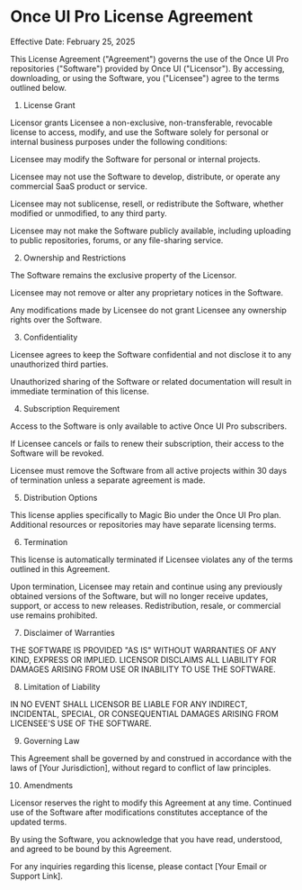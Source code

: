 # Once UI Pro License Agreement

Effective Date: February 25, 2025

This License Agreement ("Agreement") governs the use of the Once UI Pro repositories ("Software") provided by Once UI ("Licensor"). By accessing, downloading, or using the Software, you ("Licensee") agree to the terms outlined below.

1. License Grant

Licensor grants Licensee a non-exclusive, non-transferable, revocable license to access, modify, and use the Software solely for personal or internal business purposes under the following conditions:

Licensee may modify the Software for personal or internal projects.

Licensee may not use the Software to develop, distribute, or operate any commercial SaaS product or service.

Licensee may not sublicense, resell, or redistribute the Software, whether modified or unmodified, to any third party.

Licensee may not make the Software publicly available, including uploading to public repositories, forums, or any file-sharing service.

2. Ownership and Restrictions

The Software remains the exclusive property of the Licensor.

Licensee may not remove or alter any proprietary notices in the Software.

Any modifications made by Licensee do not grant Licensee any ownership rights over the Software.

3. Confidentiality

Licensee agrees to keep the Software confidential and not disclose it to any unauthorized third parties.

Unauthorized sharing of the Software or related documentation will result in immediate termination of this license.

4. Subscription Requirement

Access to the Software is only available to active Once UI Pro subscribers.

If Licensee cancels or fails to renew their subscription, their access to the Software will be revoked.

Licensee must remove the Software from all active projects within 30 days of termination unless a separate agreement is made.

5. Distribution Options

This license applies specifically to Magic Bio under the Once UI Pro plan. Additional resources or repositories may have separate licensing terms.

6. Termination

This license is automatically terminated if Licensee violates any of the terms outlined in this Agreement.

Upon termination, Licensee may retain and continue using any previously obtained versions of the Software, but will no longer receive updates, support, or access to new releases. Redistribution, resale, or commercial use remains prohibited.

7. Disclaimer of Warranties

THE SOFTWARE IS PROVIDED "AS IS" WITHOUT WARRANTIES OF ANY KIND, EXPRESS OR IMPLIED. LICENSOR DISCLAIMS ALL LIABILITY FOR DAMAGES ARISING FROM USE OR INABILITY TO USE THE SOFTWARE.

8. Limitation of Liability

IN NO EVENT SHALL LICENSOR BE LIABLE FOR ANY INDIRECT, INCIDENTAL, SPECIAL, OR CONSEQUENTIAL DAMAGES ARISING FROM LICENSEE'S USE OF THE SOFTWARE.

9. Governing Law

This Agreement shall be governed by and construed in accordance with the laws of [Your Jurisdiction], without regard to conflict of law principles.

10. Amendments

Licensor reserves the right to modify this Agreement at any time. Continued use of the Software after modifications constitutes acceptance of the updated terms.

By using the Software, you acknowledge that you have read, understood, and agreed to be bound by this Agreement.

For any inquiries regarding this license, please contact [Your Email or Support Link].